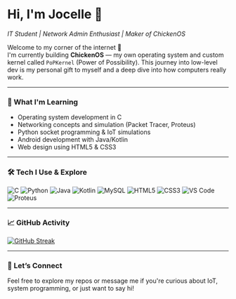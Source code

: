 # Hi, I'm Jocelle 👋  
*IT Student | Network Admin Enthusiast | Maker of ChickenOS*

Welcome to my corner of the internet 🐣  
I'm currently building **ChickenOS** — my own operating system and custom kernel called `PoPKernel` (Power of Possibility). This journey into low-level dev is my personal gift to myself and a deep dive into how computers really work.

---

### 🌱 What I'm Learning
- Operating system development in C
- Networking concepts and simulation (Packet Tracer, Proteus)
- Python socket programming & IoT simulations
- Android development with Java/Kotlin
- Web design using HTML5 & CSS3

---

### 🛠️ Tech I Use & Explore

![C](https://img.shields.io/badge/C-00599C?style=flat&logo=c&logoColor=white)
![Python](https://img.shields.io/badge/Python-3776AB?style=flat&logo=python&logoColor=white)
![Java](https://img.shields.io/badge/Java-007396?style=flat&logo=java&logoColor=white)
![Kotlin](https://img.shields.io/badge/Kotlin-7F52FF?style=flat&logo=kotlin&logoColor=white)
![MySQL](https://img.shields.io/badge/MySQL-4479A1?style=flat&logo=mysql&logoColor=white)
![HTML5](https://img.shields.io/badge/HTML5-E34F26?style=flat&logo=html5&logoColor=white)
![CSS3](https://img.shields.io/badge/CSS3-1572B6?style=flat&logo=css3&logoColor=white)
![VS Code](https://img.shields.io/badge/VS%20Code-007ACC?style=flat&logo=visual-studio-code&logoColor=white)
![Proteus](https://img.shields.io/badge/Proteus-Simulation-blueviolet) <!-- Custom badge -->

---

### 📈 GitHub Activity
[![GitHub Streak](https://streak-stats.demolab.com?user=sudocelle&theme=dark&hide_border=true)](https://git.io/streak-stats)

---

### 💬 Let’s Connect
Feel free to explore my repos or message me if you're curious about IoT, system programming, or just want to say hi!
